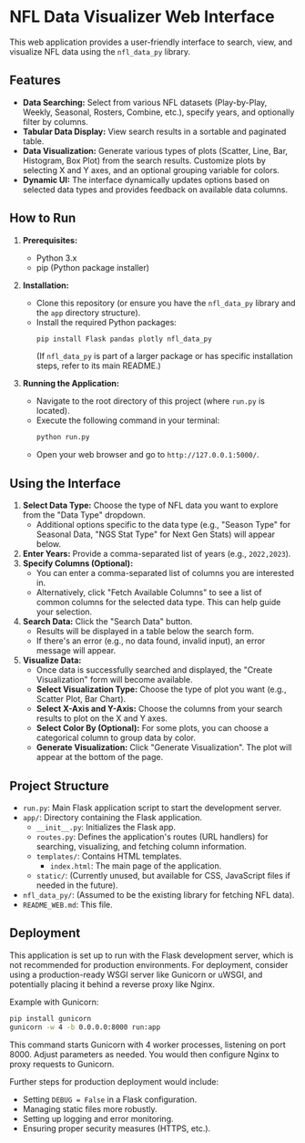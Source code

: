 # NFL Data Visualizer Web Interface

This web application provides a user-friendly interface to search, view, and visualize NFL data using the `nfl_data_py` library.

## Features

-   **Data Searching:** Select from various NFL datasets (Play-by-Play, Weekly, Seasonal, Rosters, Combine, etc.), specify years, and optionally filter by columns.
-   **Tabular Data Display:** View search results in a sortable and paginated table.
-   **Data Visualization:** Generate various types of plots (Scatter, Line, Bar, Histogram, Box Plot) from the search results. Customize plots by selecting X and Y axes, and an optional grouping variable for colors.
-   **Dynamic UI:** The interface dynamically updates options based on selected data types and provides feedback on available data columns.

## How to Run

1.  **Prerequisites:**
    *   Python 3.x
    *   pip (Python package installer)

2.  **Installation:**
    *   Clone this repository (or ensure you have the `nfl_data_py` library and the `app` directory structure).
    *   Install the required Python packages:
        ```bash
        pip install Flask pandas plotly nfl_data_py
        ```
        (If `nfl_data_py` is part of a larger package or has specific installation steps, refer to its main README.)

3.  **Running the Application:**
    *   Navigate to the root directory of this project (where `run.py` is located).
    *   Execute the following command in your terminal:
        ```bash
        python run.py
        ```
    *   Open your web browser and go to `http://127.0.0.1:5000/`.

## Using the Interface

1.  **Select Data Type:** Choose the type of NFL data you want to explore from the "Data Type" dropdown.
    *   Additional options specific to the data type (e.g., "Season Type" for Seasonal Data, "NGS Stat Type" for Next Gen Stats) will appear below.
2.  **Enter Years:** Provide a comma-separated list of years (e.g., `2022,2023`).
3.  **Specify Columns (Optional):**
    *   You can enter a comma-separated list of columns you are interested in.
    *   Alternatively, click "Fetch Available Columns" to see a list of common columns for the selected data type. This can help guide your selection.
4.  **Search Data:** Click the "Search Data" button.
    *   Results will be displayed in a table below the search form.
    *   If there's an error (e.g., no data found, invalid input), an error message will appear.
5.  **Visualize Data:**
    *   Once data is successfully searched and displayed, the "Create Visualization" form will become available.
    *   **Select Visualization Type:** Choose the type of plot you want (e.g., Scatter Plot, Bar Chart).
    *   **Select X-Axis and Y-Axis:** Choose the columns from your search results to plot on the X and Y axes.
    *   **Select Color By (Optional):** For some plots, you can choose a categorical column to group data by color.
    *   **Generate Visualization:** Click "Generate Visualization". The plot will appear at the bottom of the page.

## Project Structure

-   `run.py`: Main Flask application script to start the development server.
-   `app/`: Directory containing the Flask application.
    -   `__init__.py`: Initializes the Flask app.
    -   `routes.py`: Defines the application's routes (URL handlers) for searching, visualizing, and fetching column information.
    -   `templates/`: Contains HTML templates.
        -   `index.html`: The main page of the application.
    -   `static/`: (Currently unused, but available for CSS, JavaScript files if needed in the future).
-   `nfl_data_py/`: (Assumed to be the existing library for fetching NFL data).
-   `README_WEB.md`: This file.

## Deployment

This application is set up to run with the Flask development server, which is not recommended for production environments. For deployment, consider using a production-ready WSGI server like Gunicorn or uWSGI, and potentially placing it behind a reverse proxy like Nginx.

Example with Gunicorn:
```bash
pip install gunicorn
gunicorn -w 4 -b 0.0.0.0:8000 run:app
```
This command starts Gunicorn with 4 worker processes, listening on port 8000. Adjust parameters as needed. You would then configure Nginx to proxy requests to Gunicorn.

Further steps for production deployment would include:
-   Setting `DEBUG = False` in a Flask configuration.
-   Managing static files more robustly.
-   Setting up logging and error monitoring.
-   Ensuring proper security measures (HTTPS, etc.).
